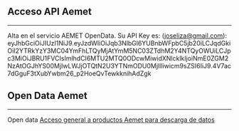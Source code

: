 ## Acceso API Aemet
---

Alta en el servicio AEMET OpenData. Su API Key es: (joseliza@gmail.com):
eyJhbGciOiJIUzI1NiJ9.eyJzdWIiOiJqb3NlbGl6YUBnbWFpbC5jb20iLCJqdGkiOiI2YTRkYzY3MC04YmFhLTQyMjAtYmM5NC03ZTdhM2Y4NTQyOWUiLCJpc3MiOiJBRU1FVCIsImlhdCI6MTU2MTQ0ODcwMiwidXNlcklkIjoiNmE0ZGM2NzAtOGJhYS00MjIwLWJjOTQtN2U3YTNmODU0MjllIiwicm9sZSI6IiJ9.4V7ac7dGguF3tXubYwbm26_p2HoeQvTewkknihAdZgk

## Open Data Aemet
---
Open data [Acceso general a productos Aemet para descarga de datos](https://opendata.aemet.es/centrodedescargas/productosAEMET?)
